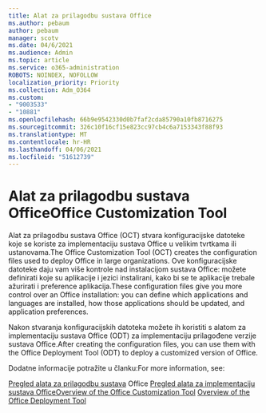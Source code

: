 ```yaml
---
title: Alat za prilagodbu sustava Office
ms.author: pebaum
author: pebaum
manager: scotv
ms.date: 04/6/2021
ms.audience: Admin
ms.topic: article
ms.service: o365-administration
ROBOTS: NOINDEX, NOFOLLOW
localization_priority: Priority
ms.collection: Adm_O364
ms.custom:
- "9003533"
- "10881"
ms.openlocfilehash: 66b9e9542330d0b7faf2cda85790a10fb8716275
ms.sourcegitcommit: 326c10f16cf15e823cc97cb4c6a7153343f88f93
ms.translationtype: MT
ms.contentlocale: hr-HR
ms.lasthandoff: 04/06/2021
ms.locfileid: "51612739"
---
```

# <a name="office-customization-tool"></a><span data-ttu-id="ae762-102">Alat za prilagodbu sustava Office</span><span class="sxs-lookup"><span data-stu-id="ae762-102">Office Customization Tool</span></span>

<span data-ttu-id="ae762-103">Alat za prilagodbu sustava Office (OCT) stvara konfiguracijske datoteke koje se koriste za implementaciju sustava Office u velikim tvrtkama ili ustanovama.</span><span class="sxs-lookup"><span data-stu-id="ae762-103">The Office Customization Tool (OCT) creates the configuration files used to deploy Office in large organizations.</span></span> <span data-ttu-id="ae762-104">Ove konfiguracijske datoteke daju vam više kontrole nad instalacijom sustava Office: možete definirati koje su aplikacije i jezici instalirani, kako bi se te aplikacije trebale ažurirati i preference aplikacija.</span><span class="sxs-lookup"><span data-stu-id="ae762-104">These configuration files give you more control over an Office installation: you can define which applications and languages are installed, how those applications should be updated, and application preferences.</span></span> 

<span data-ttu-id="ae762-105">Nakon stvaranja konfiguracijskih datoteka možete ih koristiti s alatom za implementaciju sustava Office (ODT) za implementaciju prilagođene verzije sustava Office.</span><span class="sxs-lookup"><span data-stu-id="ae762-105">After creating the configuration files, you can use them with the Office Deployment Tool (ODT) to deploy a customized version of Office.</span></span> 

<span data-ttu-id="ae762-106">Dodatne informacije potražite u članku:</span><span class="sxs-lookup"><span data-stu-id="ae762-106">For more information, see:</span></span>

<span data-ttu-id="ae762-107">[Pregled alata za prilagodbu sustava](https://docs.microsoft.com/deployoffice/overview-of-the-office-customization-tool-for-click-to-run) 
 Office [Pregled alata za implementaciju sustava Office](https://docs.microsoft.com/deployoffice/overview-office-deployment-tool)</span><span class="sxs-lookup"><span data-stu-id="ae762-107">[Overview of the Office Customization Tool](https://docs.microsoft.com/deployoffice/overview-of-the-office-customization-tool-for-click-to-run)
[Overview of the Office Deployment Tool](https://docs.microsoft.com/deployoffice/overview-office-deployment-tool)</span></span>